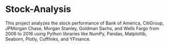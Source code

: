 # Stock-Analysis
This project analyzes the stock performance of Bank of America, CitiGroup, JPMorgan Chase, Morgan Stanley, Goldman Sachs, and Wells Fargo from 2006 to 2016 using Python libraries like NumPy, Pandas, Matplotlib, Seaborn, Plotly, Cufflinks, and YFinance.
